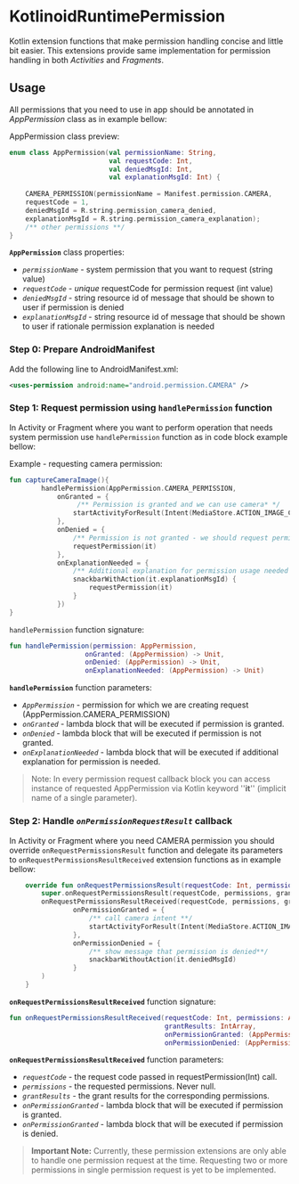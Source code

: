 # KotlinoidRuntimePermission

Kotlin extension functions that make permission handling concise and little bit easier.
This extensions provide same implementation for permission handling in both *Activities* and *Fragments*.

## Usage

All permissions that you need to use in app should be annotated in *AppPermission* class as in example bellow:

AppPermission class preview:
```kotlin
enum class AppPermission(val permissionName: String,
                         val requestCode: Int,
                         val deniedMsgId: Int,
                         val explanationMsgId: Int) {
    
    CAMERA_PERMISSION(permissionName = Manifest.permission.CAMERA, 
    requestCode = 1, 
    deniedMsgId = R.string.permission_camera_denied, 
    explanationMsgId = R.string.permission_camera_explanation);
    /** other permissions **/
}

```

**`AppPermission`** class properties:
* _`permissionName`_ - system permission that you want to request (string value)
* _`requestCode`_ - *unique* requestCode for permission request (int value)
* _`deniedMsgId`_ - string resource id of message that should be shown to user if permission is denied
* _`explanationMsgId`_ - string resource id of message that should be shown to user if rationale 
permission explanation is needed

### Step 0: Prepare AndroidManifest

Add the following line to AndroidManifest.xml:

```xml
<uses-permission android:name="android.permission.CAMERA" />
```

### Step 1: Request permission using `handlePermission` function

In Activity or Fragment where you want to perform operation that needs system permission use 
`handlePermission` function as in code block example bellow:

Example - requesting camera permission:
```kotlin
fun captureCameraImage(){
        handlePermission(AppPermission.CAMERA_PERMISSION,
            onGranted = {
                 /** Permission is granted and we can use camera* */
                startActivityForResult(Intent(MediaStore.ACTION_IMAGE_CAPTURE), it.requestCode)
            },
            onDenied = {
                /** Permission is not granted - we should request permission **/      
                requestPermission(it)
            },
            onExplanationNeeded = {
                /** Additional explanation for permission usage needed **/
                snackbarWithAction(it.explanationMsgId) {
                    requestPermission(it)
                }
            })
}
```

`handlePermission` function signature:
```kotlin
fun handlePermission(permission: AppPermission, 
                   onGranted: (AppPermission) -> Unit, 
                   onDenied: (AppPermission) -> Unit,
                   onExplanationNeeded: (AppPermission) -> Unit)
```

**`handlePermission`** function parameters:
* *`AppPermission`* - permission for which we are creating request (AppPermission.CAMERA_PERMISSION)
* *`onGranted`* - lambda block that will be executed if permission is granted.
* *`onDenied`* - lambda block that will be executed if permission is not granted.
* *`onExplanationNeeded`* - lambda block that will be executed if additional explanation for permission is needed.


>Note: In every permission request callback block you can access instance of requested AppPermission via Kotlin keyword ''**it**'' (implicit name of a single parameter).

### Step 2: Handle *`onPermissionRequestResult`* callback

In Activity or Fragment where you need CAMERA permission you should override `onRequestPermissionsResult` function and delegate its parameters
to `onRequestPermissionsResultReceived` extension functions as in example bellow:

```kotlin
    override fun onRequestPermissionsResult(requestCode: Int, permissions: Array<out String>, grantResults: IntArray) {
        super.onRequestPermissionsResult(requestCode, permissions, grantResults)
        onRequestPermissionsResultReceived(requestCode, permissions, grantResults,
                onPermissionGranted = {
                    /** call camera intent **/
                    startActivityForResult(Intent(MediaStore.ACTION_IMAGE_CAPTURE), it.requestCode)
                },
                onPermissionDenied = {
                    /** show message that permission is denied**/
                    snackbarWithoutAction(it.deniedMsgId)
                }
        )
    }
```

**`onRequestPermissionsResultReceived`** function signature:
```kotlin
fun onRequestPermissionsResultReceived(requestCode: Int, permissions: Array<out String>,
                                       grantResults: IntArray,
                                       onPermissionGranted: (AppPermission) -> Unit, 
                                       onPermissionDenied: (AppPermission) -> Unit)
```

**`onRequestPermissionsResultReceived`** function parameters: 
* *`requestCode`* - the request code passed in requestPermission(Int) call.
* *`permissions`* - the requested permissions. Never null.
* *`grantResults`* - the grant results for the corresponding permissions.
* *`onPermissionGranted`* - lambda block that will be executed if permission is granted.
* *`onPermissionGranted`* - lambda block that will be executed if permission is denied.



>**Important Note:** Currently, these permission extensions are only able to handle one permission request at the time. Requesting two or more permissions in single permission request is yet to be implemented.  